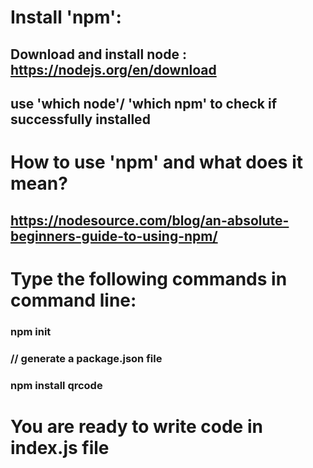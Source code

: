 # Install 'npm':
## Download and install node : https://nodejs.org/en/download
## use 'which node'/ 'which npm' to check if successfully installed

# How to use 'npm' and what does it mean? 
## https://nodesource.com/blog/an-absolute-beginners-guide-to-using-npm/

# Type the following commands in command line:

### npm init 
### // generate a package.json file
### npm install qrcode

# You are ready to write code in index.js file

